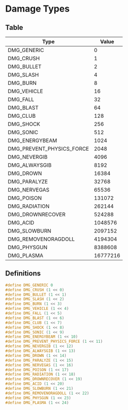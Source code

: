 # Damage Types

## Table

| Type | Value |
| ---- | ----- |
| DMG_GENERIC | 0 |
| DMG_CRUSH | 1 |
| DMG_BULLET | 2 |
| DMG_SLASH | 4 |
| DMG_BURN | 8 |
| DMG_VEHICLE | 16 |
| DMG_FALL | 32 |
| DMG_BLAST | 64 |
| DMG_CLUB | 128 |
| DMG_SHOCK | 256 |
| DMG_SONIC | 512 |
| DMG_ENERGYBEAM | 1024 |
| DMG_PREVENT_PHYSICS_FORCE | 2048 |
| DMG_NEVERGIB | 4096 |
| DMG_ALWAYSGIB | 8192 |
| DMG_DROWN | 16384 |
| DMG_PARALYZE | 32768 |
| DMG_NERVEGAS | 65536 |
| DMG_POISON | 131072 |
| DMG_RADIATION | 262144 |
| DMG_DROWNRECOVER | 524288 |
| DMG_ACID | 1048576 |
| DMG_SLOWBURN | 2097152 |
| DMG_REMOVENORAGDOLL | 4194304 |
| DMG_PHYSGUN | 8388608 |
| DMG_PLASMA | 16777216 |

## Definitions

```cpp
#define DMG_GENERIC 0
#define DMG_CRUSH (1 << 0)
#define DMG_BULLET (1 << 1)
#define DMG_SLASH (1 << 2)
#define DMG_BURN (1 << 3)
#define DMG_VEHICLE (1 << 4)
#define DMG_FALL (1 << 5)
#define DMG_BLAST (1 << 6)
#define DMG_CLUB (1 << 7)
#define DMG_SHOCK (1 << 8)
#define DMG_SONIC (1 << 9)
#define DMG_ENERGYBEAM (1 << 10)
#define DMG_PREVENT_PHYSICS_FORCE (1 << 11)
#define DMG_NEVERGIB (1 << 12)
#define DMG_ALWAYSGIB (1 << 13)
#define DMG_DROWN (1 << 14)
#define DMG_PARALYZE (1 << 15)
#define DMG_NERVEGAS (1 << 16)
#define DMG_POISON (1 << 17)
#define DMG_RADIATION (1 << 18)
#define DMG_DROWNRECOVER (1 << 19)
#define DMG_ACID (1 << 20)
#define DMG_SLOWBURN (1 << 21)
#define DMG_REMOVENORAGDOLL (1 << 22)
#define DMG_PHYSGUN (1 << 23)
#define DMG_PLASMA (1 << 24)
```